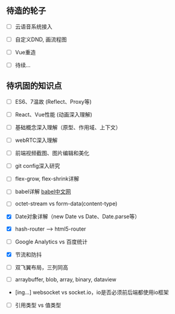 ## 待造的轮子

* [ ] 云语音系统接入

* [ ] 自定义DND, 画流程图

* [ ] Vue重造

* [ ] 待续...


## 待巩固的知识点

* [ ] ES6、7温故 (Reflect、Proxy等)

* [ ] React、Vue性能 (动画深入理解)

* [ ] 基础概念深入理解（原型、作用域、上下文）

* [ ] webRTC深入理解

* [ ] 前端视频截图、图片编辑和美化

* [ ] git config深入研究

* [ ] flex-grow, flex-shrink详解

* [ ] babel详解 [babel中文网](https://babeljs.cn/learn-es2015/)

* [ ] octet-stream vs form-data(content-type)

* [x] Date对象详解（new Date vs Date、Date.parse等）

* [x] hash-router --> html5-router

* [ ] Google Analytics vs 百度统计

* [x] 节流和防抖

* [ ] 双飞翼布局，三列同高

* [ ] arraybuffer, blob, array, binary, dataview

* [ing...] websocket vs socket.io，io是否必须前后端都使用io框架

* [ ] 引用类型 vs 值类型